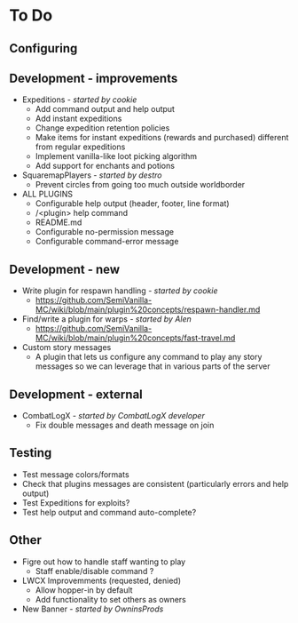 # To Do

## Configuring

## Development - improvements

- Expeditions - _started by cookie_
    - Add command output and help output
    - Add instant expeditions
    - Change expedition retention policies
    - Make items for instant expeditions (rewards and purchased) different from regular expeditions
    - Implement vanilla-like loot picking algorithm
    - Add support for enchants and potions
- SquaremapPlayers - _started by destro_
    - Prevent circles from going too much outside worldborder 
- ALL PLUGINS
    - Configurable help output (header, footer, line format)
    - /\<plugin\> help command
    - README.md
    - Configurable no-permission message
    - Configurable command-error message

## Development - new

- Write plugin for respawn handling _- started by cookie_
    - https://github.com/SemiVanilla-MC/wiki/blob/main/plugin%20concepts/respawn-handler.md
- Find/write a plugin for warps _- started by Alen_
    - https://github.com/SemiVanilla-MC/wiki/blob/main/plugin%20concepts/fast-travel.md
- Custom story messages
    - A plugin that lets us configure any command to play any story messages so we can leverage that in various parts of the server

## Development - external

- CombatLogX  - _started by CombatLogX developer_
    - Fix double messages and death message on join

## Testing

- Test message colors/formats
- Check that plugins messages are consistent (particularly errors and help output)
- Test Expeditions for exploits?
- Test help output and command auto-complete?

## Other

- Figre out how to handle staff wanting to play
    - Staff enable/disable command ?
- LWCX Improvemments (requested, denied)
    - Allow hopper-in by default
    - Add functionality to set others as owners
- New Banner _- started by OwninsProds_
